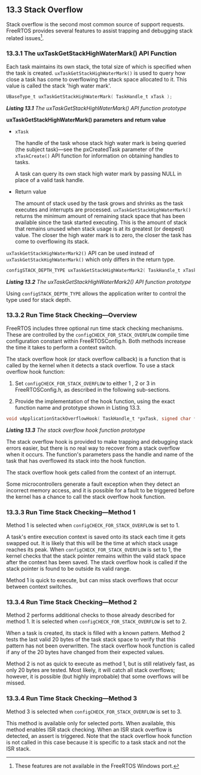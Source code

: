 ## 13.3 Stack Overflow

Stack overflow is the second most common source of support requests.
FreeRTOS provides several features to assist trapping and debugging
stack related issues[^28].

[^28]: These features are not available in the FreeRTOS Windows port.


### 13.3.1 The uxTaskGetStackHighWaterMark() API Function

Each task maintains its own stack, the total size of which is specified
when the task is created. `uxTaskGetStackHighWaterMark()` is used to query
how close a task has come to overflowing the stack space allocated to
it. This value is called the stack 'high water mark'.


<a name="list13.1" title="Listing 13.1 The uxTaskGetStackHighWaterMark() API function prototype"></a>

```c
UBaseType_t uxTaskGetStackHighWaterMark( TaskHandle_t xTask );
```
***Listing 13.1*** *The uxTaskGetStackHighWaterMark() API function prototype*

**uxTaskGetStackHighWaterMark() parameters and return value**

- `xTask`

  The handle of the task whose stack high water mark is being
  queried (the subject task)—see the pxCreatedTask parameter of the
  `xTaskCreate()` API function for information on obtaining handles to
  tasks.

  A task can query its own stack high water mark by passing NULL in
  place of a valid task handle.

- Return value

  The amount of stack used by the task grows and shrinks as the task
  executes and interrupts are processed. `uxTaskGetStackHighWaterMark()`
  returns the minimum amount of remaining stack space that has been
  available since the task started executing. This is the amount of stack
  that remains unused when stack usage is at its greatest (or deepest)
  value. The closer the high water mark is to zero, the closer the task
  has come to overflowing its stack.

`uxTaskGetStackHighWaterMark2()` API can be used instead of
`uxTaskGetStackHighWaterMark()` which only differs in the return type.


<a name="list13.2" title="Listing 13.2 The uxTaskGetStackHighWaterMark2() API function prototype"></a>

```c
configSTACK_DEPTH_TYPE uxTaskGetStackHighWaterMark2( TaskHandle_t xTask );
```
***Listing 13.2*** *The uxTaskGetStackHighWaterMark2() API function prototype*

Using `configSTACK_DEPTH_TYPE` allows the application writer to control the type
used for stack depth.

### 13.3.2 Run Time Stack Checking—Overview

FreeRTOS includes three optional run time stack checking mechanisms. These
are controlled by the `configCHECK_FOR_STACK_OVERFLOW` compile time
configuration constant within FreeRTOSConfig.h. Both methods increase
the time it takes to perform a context switch.

The stack overflow hook (or stack overflow callback) is a function that
is called by the kernel when it detects a stack overflow. To use a stack
overflow hook function:

1. Set `configCHECK_FOR_STACK_OVERFLOW` to either 1 , 2 or 3 in
   FreeRTOSConfig.h, as described in the following sub-sections.

1. Provide the implementation of the hook function, using the exact
   function name and prototype shown in Listing 13.3.


<a name="list13.3" title="Listing 13.3 The stack overflow hook function prototype"></a>

```c
void vApplicationStackOverflowHook( TaskHandle_t *pxTask, signed char *pcTaskName );
```
***Listing 13.3*** *The stack overflow hook function prototype*

The stack overflow hook is provided to make trapping and debugging stack
errors easier, but there is no real way to recover from a stack overflow
when it occurs. The function's parameters pass the handle and name of
the task that has overflowed its stack into the hook function.

The stack overflow hook gets called from the context of an interrupt.

Some microcontrollers generate a fault exception when they detect an
incorrect memory access, and it is possible for a fault to be triggered
before the kernel has a chance to call the stack overflow hook function.


### 13.3.3 Run Time Stack Checking—Method 1

Method 1 is selected when `configCHECK_FOR_STACK_OVERFLOW` is set to 1.

A task's entire execution context is saved onto its stack each time it
gets swapped out. It is likely that this will be the time at which stack
usage reaches its peak. When `configCHECK_FOR_STACK_OVERFLOW` is set to 1,
the kernel checks that the stack pointer remains within the valid stack
space after the context has been saved. The stack overflow hook is
called if the stack pointer is found to be outside its valid range.

Method 1 is quick to execute, but can miss stack overflows that occur
between context switches.


### 13.3.4 Run Time Stack Checking—Method 2

Method 2 performs additional checks to those already described for
method 1. It is selected when `configCHECK_FOR_STACK_OVERFLOW` is set to 2.

When a task is created, its stack is filled with a known pattern. Method
2 tests the last valid 20 bytes of the task stack space to verify that
this pattern has not been overwritten. The stack overflow hook function
is called if any of the 20 bytes have changed from their expected
values.

Method 2 is not as quick to execute as method 1, but is still relatively
fast, as only 20 bytes are tested. Most likely, it will catch all stack
overflows; however, it is possible (but highly improbable) that some
overflows will be missed.

### 13.3.4 Run Time Stack Checking—Method 3

Method 3 is selected when `configCHECK_FOR_STACK_OVERFLOW` is set to 3.

This method is available only for selected ports. When available, this method
enables ISR stack checking. When an ISR stack overflow is detected, an
assert is triggered. Note that the stack overflow hook function is not called in
this case because it is specific to a task stack and not the ISR stack.
